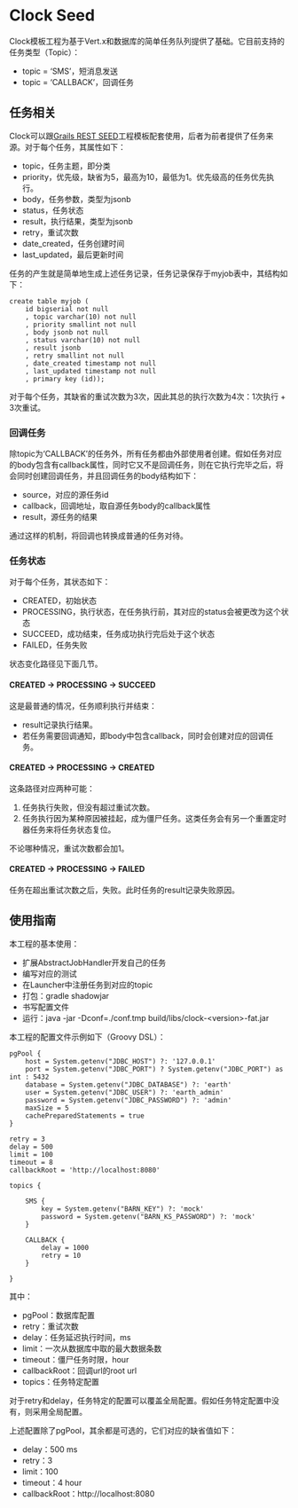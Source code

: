 # Clock Seed

Clock模板工程为基于Vert.x和数据库的简单任务队列提供了基础。它目前支持的任务类型（Topic）：
- topic = ‘SMS’，短消息发送
- topic = ‘CALLBACK’，回调任务

## 任务相关

Clock可以跟[Grails REST SEED](https://github.com/DTeam-Top/grails-rest-seed)工程模板配套使用，后者为前者提供了任务来源。对于每个任务，其属性如下：
- topic，任务主题，即分类
- priority，优先级，缺省为5，最高为10，最低为1。优先级高的任务优先执行。
- body，任务参数，类型为jsonb
- status，任务状态
- result，执行结果，类型为jsonb
- retry，重试次数
- date_created，任务创建时间
- last_updated，最后更新时间

任务的产生就是简单地生成上述任务记录，任务记录保存于myjob表中，其结构如下：

~~~
create table myjob (
    id bigserial not null
    , topic varchar(10) not null
    , priority smallint not null
    , body jsonb not null
    , status varchar(10) not null
    , result jsonb
    , retry smallint not null
    , date_created timestamp not null
    , last_updated timestamp not null
    , primary key (id));
~~~

对于每个任务，其缺省的重试次数为3次，因此其总的执行次数为4次：1次执行 + 3次重试。

### 回调任务

除topic为‘CALLBACK’的任务外，所有任务都由外部使用者创建。假如任务对应的body包含有callback属性，同时它又不是回调任务，则在它执行完毕之后，将会同时创建回调任务，并且回调任务的body结构如下：
- source，对应的源任务id
- callback，回调地址，取自源任务body的callback属性
- result，源任务的结果

通过这样的机制，将回调也转换成普通的任务对待。

### 任务状态

对于每个任务，其状态如下：
- CREATED，初始状态
- PROCESSING，执行状态，在任务执行前，其对应的status会被更改为这个状态
- SUCCEED，成功结束，任务成功执行完后处于这个状态
- FAILED，任务失败

状态变化路径见下面几节。

#### CREATED -> PROCESSING -> SUCCEED

这是最普通的情况，任务顺利执行并结束：
- result记录执行结果。
- 若任务需要回调通知，即body中包含callback，同时会创建对应的回调任务。

#### CREATED -> PROCESSING -> CREATED

这条路径对应两种可能：
1. 任务执行失败，但没有超过重试次数。
1. 任务执行因为某种原因被挂起，成为僵尸任务。这类任务会有另一个重置定时器任务来将任务状态复位。

不论哪种情况，重试次数都会加1。

#### CREATED -> PROCESSING -> FAILED

任务在超出重试次数之后，失败。此时任务的result记录失败原因。

## 使用指南

本工程的基本使用：
- 扩展AbstractJobHandler开发自己的任务
- 编写对应的测试
- 在Launcher中注册任务到对应的topic
- 打包：gradle shadowjar
- 书写配置文件
- 运行：java -jar -Dconf=./conf.tmp build/libs/clock-\<version\>-fat.jar

本工程的配置文件示例如下（Groovy DSL）：
~~~
pgPool {
    host = System.getenv("JDBC_HOST") ?: '127.0.0.1'
    port = System.getenv("JDBC_PORT") ? System.getenv("JDBC_PORT") as int : 5432
    database = System.getenv("JDBC_DATABASE") ?: 'earth'
    user = System.getenv("JDBC_USER") ?: 'earth_admin'
    password = System.getenv("JDBC_PASSWORD") ?: 'admin'
    maxSize = 5
    cachePreparedStatements = true
}

retry = 3
delay = 500
limit = 100
timeout = 8
callbackRoot = 'http://localhost:8080'

topics {

    SMS {
        key = System.getenv("BARN_KEY") ?: 'mock'
        password = System.getenv("BARN_KS_PASSWORD") ?: 'mock'
    }

    CALLBACK {
        delay = 1000
        retry = 10
    }

}
~~~

其中：
- pgPool：数据库配置
- retry：重试次数
- delay：任务延迟执行时间，ms
- limit：一次从数据库中取的最大数据条数
- timeout：僵尸任务时限，hour
- callbackRoot：回调url的root url
- topics：任务特定配置

对于retry和delay，任务特定的配置可以覆盖全局配置。假如任务特定配置中没有，则采用全局配置。

上述配置除了pgPool，其余都是可选的，它们对应的缺省值如下：
- delay：500 ms
- retry：3
- limit：100
- timeout：4 hour
- callbackRoot：http://localhost:8080